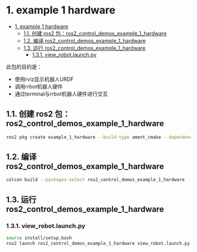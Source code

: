 # 1. example 1 hardware

- [1. example 1 hardware](#1-example-1-hardware)
  - [1.1. 创建 ros2 包：ros2\_control\_demos\_example\_1\_hardware](#11-创建-ros2-包ros2_control_demos_example_1_hardware)
  - [1.2. 编译 ros2\_control\_demos\_example\_1\_hardware](#12-编译-ros2_control_demos_example_1_hardware)
  - [1.3. 运行 ros2\_control\_demos\_example\_1\_hardware](#13-运行-ros2_control_demos_example_1_hardware)
    - [1.3.1. view\_robot.launch.py](#131-view_robotlaunchpy)

此包的目的是：

- 使用rviz显示机器人URDF
- 调用rrbot机器人硬件
- 通过terminal与rrbot机器人硬件进行交互

## 1.1. 创建 ros2 包：ros2_control_demos_example_1_hardware

```bash
ros2 pkg create example_1_hardware --build-type ament_cmake --dependencies rclcpp
```

## 1.2. 编译 ros2_control_demos_example_1_hardware

```bash
colcon build --packages-select ros2_control_demos_example_1_hardware
```

## 1.3. 运行 ros2_control_demos_example_1_hardware

### 1.3.1. view_robot.launch.py

```bash
source install/setup.bash
ros2 launch ros2_control_demos_example_1_hardware view_robot.launch.py
```
